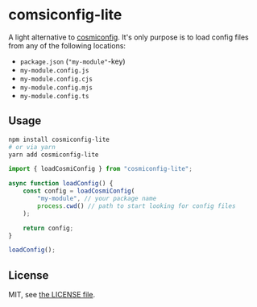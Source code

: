 # comsiconfig-lite

A light alternative to [cosmiconfig](https://github.com/davidtheclark/cosmiconfig). It's only purpose is to load config files from any of the following locations:

- `package.json` (`"my-module"`-key)
- `my-module.config.js`
- `my-module.config.cjs`
- `my-module.config.mjs`
- `my-module.config.ts`

## Usage

```bash
npm install cosmiconfig-lite
# or via yarn
yarn add cosmiconfig-lite
```

```js
import { loadCosmiConfig } from "cosmiconfig-lite";

async function loadConfig() {
	const config = loadCosmiConfig(
		"my-module", // your package name
		process.cwd() // path to start looking for config files
	);

	return config;
}

loadConfig();
```

## License

MIT, see [the LICENSE file](./LICENSE).
